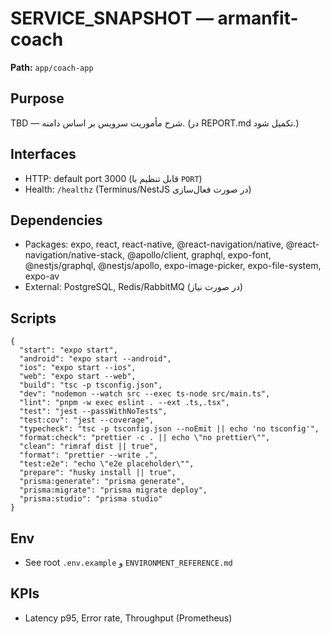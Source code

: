 # SERVICE_SNAPSHOT — armanfit-coach

**Path:** `app/coach-app`

## Purpose
TBD — شرح مأموریت سرویس بر اساس دامنه. (در REPORT.md تکمیل شود.)

## Interfaces
- HTTP: default port 3000 (قابل تنظیم با `PORT`)
- Health: `/healthz` (Terminus/NestJS در صورت فعال‌سازی)

## Dependencies
- Packages: expo, react, react-native, @react-navigation/native, @react-navigation/native-stack, @apollo/client, graphql, expo-font, @nestjs/graphql, @nestjs/apollo, expo-image-picker, expo-file-system, expo-av
- External: PostgreSQL, Redis/RabbitMQ (در صورت نیاز)

## Scripts
```
{
  "start": "expo start",
  "android": "expo start --android",
  "ios": "expo start --ios",
  "web": "expo start --web",
  "build": "tsc -p tsconfig.json",
  "dev": "nodemon --watch src --exec ts-node src/main.ts",
  "lint": "pnpm -w exec eslint . --ext .ts,.tsx",
  "test": "jest --passWithNoTests",
  "test:cov": "jest --coverage",
  "typecheck": "tsc -p tsconfig.json --noEmit || echo 'no tsconfig'",
  "format:check": "prettier -c . || echo \"no prettier\"",
  "clean": "rimraf dist || true",
  "format": "prettier --write .",
  "test:e2e": "echo \"e2e placeholder\"",
  "prepare": "husky install || true",
  "prisma:generate": "prisma generate",
  "prisma:migrate": "prisma migrate deploy",
  "prisma:studio": "prisma studio"
}
```

## Env
- See root `.env.example` و `ENVIRONMENT_REFERENCE.md`

## KPIs
- Latency p95, Error rate, Throughput (Prometheus)

